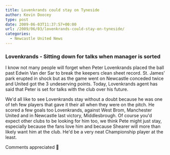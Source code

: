 ```yaml
---
title: Lovenkrands could stay on Tyneside
author: Kevin Doocey
type: post
date: 2009-06-03T11:37:57+00:00
url: /2009/06/03/lovenkrands-could-stay-on-tyneside/
categories:
  - Newcastle United News
---
```


### Lovenkrands - Sitting down for talks when manager is sorted

I know not many people will forget when Peter Lovenkrands placed the ball past Edwin Van der Sar to break the keepers clean sheet record. St. James' park erupted in shock but as the game went on Newcastle conceded twice and United got the 3 undeserving points. Today, Lovenkrands agent has said that Peter is set for talks with the club over his future.

We'd all like to see Lovenkrands stay without a doubt because he was one of teh few players that gave it their all when they were on the pitch. He scored a few goals too Lovenkrands, against West Brom, Manchester United and in Newcastle last victory, Middlesbrough. Of course you'd expect other clubs to be looking for him too, we think Pete might just stay, especially because the fans love him and because Shearer will more than likely want him at the club. He'd be a very neat Championship player at the least.

Comments appreciated 🙂

